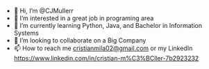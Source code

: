 - 👋 Hi, I’m @CJMullerr
- 👀 I’m interested in a great job in programing area
- 🌱 I’m currently learning Python, Java, and Bachelor in Information Systems
- 💞️ I’m looking to collaborate on a Big Company
- 📫 How to reach me cristianmila02@gmail.com or my LinkedIn https://www.linkedin.com/in/cristian-m%C3%BCller-7b2923232

<!---
CJMullerr/CJMullerr is a ✨ special ✨ repository because its `README.md` (this file) appears on your GitHub profile.
You can click the Preview link to take a look at your changes.
--->
